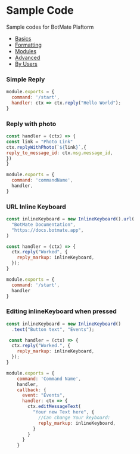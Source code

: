 # Sample Code

Sample codes for BotMate Plaftorm

* [Basics](BASICS.md)
* [Formatting](FORMATTING.md)
* [Modules](MODULES.md)
* [Advanced](ADVANCED.md) <br>
* [By Users](https://github.com/botmate/sample-codes/blob/main/BY%20USERS.md)


### Simple Reply

```js
module.exports = {
  command: '/start',
  handler: ctx => ctx.reply("Hello World");
}
```

### Reply with photo
```js
const handler = (ctx) => { 
const link = "Photo Link"
ctx.replyWithPhoto(`${link}`,{
reply_to_message_id: ctx.msg.message_id,
})
}

module.exports = {
  command: 'commandName',
  handler,
}
```

### URL Inline Keyboard
```js
const inlineKeyboard = new InlineKeyboard().url(
  "BotMate Documentation",
  "https://docs.botmate.app",
)

const handler = (ctx) => {
  ctx.reply("Worked", {
    reply_markup: inlineKeyboard,
  });
}

module.exports = {
  command: '/start',
  handler
}
```

### Editing inlineKeyboard when pressed
```js
const inlineKeyboard = new InlineKeyboard()
  .text("Button text", "Events");

 const handler = (ctx) => {
  ctx.reply("Worked.", {
    reply_markup: inlineKeyboard,
  });
}

module.exports = {
    command: 'Command Name',
    handler,
    callback: {
      event: "Events",
      handler: ctx => {
        ctx.editMessageText(
          "Your new Text here", {
            //Can change Your keyboard:
            reply_markup: inlineKeyboard,
          }
        }
      }
    }
```
